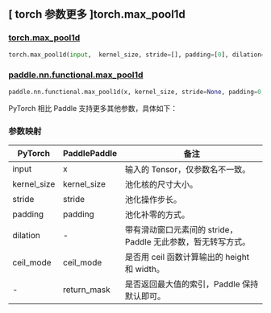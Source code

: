 ## [ torch 参数更多 ]torch.max_pool1d

### [torch.max\_pool1d](https://pytorch.org/docs/stable/jit_builtin_functions.html#supported-pytorch-functions)

```python
torch.max_pool1d(input,  kernel_size, stride=[], padding=[0], dilation=[1], ceil_mode=False)
```

### [paddle.nn.functional.max_pool1d](https://www.paddlepaddle.org.cn/documentation/docs/zh/develop/api/paddle/nn/functional/max_pool1d_cn.html)

```python
paddle.nn.functional.max_pool1d(x, kernel_size, stride=None, padding=0, return_mask=False, ceil_mode=False, name=None)
```

PyTorch 相比 Paddle 支持更多其他参数，具体如下：

### 参数映射

| PyTorch        | PaddlePaddle | 备注                                                         |
| -------------- | ------------ | ------------------------------------------------------------ |
| input          | x            | 输入的 Tensor，仅参数名不一致。                              |
| kernel_size    | kernel_size  | 池化核的尺寸大小。                                           |
| stride         | stride       | 池化操作步长。                                               |
| padding        | padding      | 池化补零的方式。                                             |
| dilation       | -            | 带有滑动窗口元素间的 stride，Paddle 无此参数，暂无转写方式。 |
| ceil_mode      | ceil_mode    | 是否用 ceil 函数计算输出的 height 和 width。                 |
| -              | return_mask  | 是否返回最大值的索引，Paddle 保持默认即可。                       |

